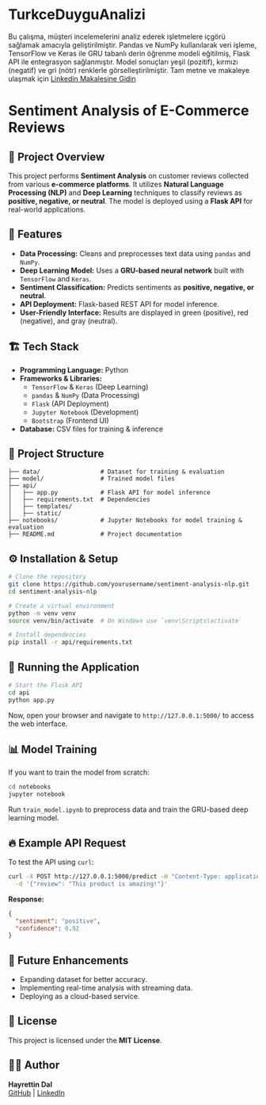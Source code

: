 # TurkceDuyguAnalizi
Bu çalışma, müşteri incelemelerini analiz ederek işletmelere içgörü sağlamak amacıyla geliştirilmiştir. Pandas ve NumPy kullanılarak veri işleme, TensorFlow ve Keras ile GRU tabanlı derin öğrenme modeli eğitilmiş, Flask API ile entegrasyon sağlanmıştır. Model sonuçları yeşil (pozitif), kırmızı (negatif) ve gri (nötr) renklerle görselleştirilmiştir.
Tam metne ve makaleye ulaşmak için [Linkedin Makalesine Gidin](https://www.linkedin.com/pulse/bitirme-tezim-yay%C4%B1nda-hayrettin-dal-koccf/?trackingId=kVlUSOhqQ6SaOm%2FQUS6pcw%3D%3D)

# Sentiment Analysis of E-Commerce Reviews

## 📌 Project Overview
This project performs **Sentiment Analysis** on customer reviews collected from various **e-commerce platforms**. It utilizes **Natural Language Processing (NLP)** and **Deep Learning** techniques to classify reviews as **positive, negative, or neutral**. The model is deployed using a **Flask API** for real-world applications.

## 🚀 Features
- **Data Processing:** Cleans and preprocesses text data using `pandas` and `NumPy`.
- **Deep Learning Model:** Uses a **GRU-based neural network** built with `TensorFlow` and `Keras`.
- **Sentiment Classification:** Predicts sentiments as **positive, negative, or neutral**.
- **API Deployment:** Flask-based REST API for model inference.
- **User-Friendly Interface:** Results are displayed in green (positive), red (negative), and gray (neutral).

## 🏗️ Tech Stack
- **Programming Language:** Python
- **Frameworks & Libraries:**
  - `TensorFlow` & `Keras` (Deep Learning)
  - `pandas` & `NumPy` (Data Processing)
  - `Flask` (API Deployment)
  - `Jupyter Notebook` (Development)
  - `Bootstrap` (Frontend UI)
- **Database:** CSV files for training & inference

## 📂 Project Structure
```
├── data/                 # Dataset for training & evaluation
├── model/                # Trained model files
├── api/
│   ├── app.py            # Flask API for model inference
│   ├── requirements.txt  # Dependencies
│   ├── templates/
│   ├── static/
├── notebooks/            # Jupyter Notebooks for model training & evaluation
├── README.md             # Project documentation
```

## ⚙️ Installation & Setup
```bash
# Clone the repository
git clone https://github.com/yourusername/sentiment-analysis-nlp.git
cd sentiment-analysis-nlp

# Create a virtual environment
python -m venv venv
source venv/bin/activate  # On Windows use `venv\Scripts\activate`

# Install dependencies
pip install -r api/requirements.txt
```

## 🏃 Running the Application
```bash
# Start the Flask API
cd api
python app.py
```
Now, open your browser and navigate to `http://127.0.0.1:5000/` to access the web interface.

## 📊 Model Training
If you want to train the model from scratch:
```bash
cd notebooks
jupyter notebook
```
Run `train_model.ipynb` to preprocess data and train the GRU-based deep learning model.

## 🔥 Example API Request
To test the API using `curl`:
```bash
curl -X POST http://127.0.0.1:5000/predict -H "Content-Type: application/json" \
  -d '{"review": "This product is amazing!"}'
```
**Response:**
```json
{
  "sentiment": "positive",
  "confidence": 0.92
}
```

## 📌 Future Enhancements
- Expanding dataset for better accuracy.
- Implementing real-time analysis with streaming data.
- Deploying as a cloud-based service.

## 📝 License
This project is licensed under the **MIT License**.

## 👨‍💻 Author
**Hayrettin Dal**  
[GitHub](https://github.com/hayro45) | [LinkedIn](https://www.linkedin.com/in/hayrettin-dal-94028a182/)
